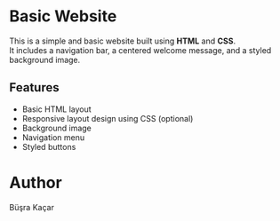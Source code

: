 # Basic Website

This is a simple and basic website built using **HTML** and **CSS**.  
It includes a navigation bar, a centered welcome message, and a styled background image.

## Features

- Basic HTML layout
- Responsive layout design using CSS (optional)
- Background image
- Navigation menu
- Styled buttons

# Author

Büşra Kaçar
